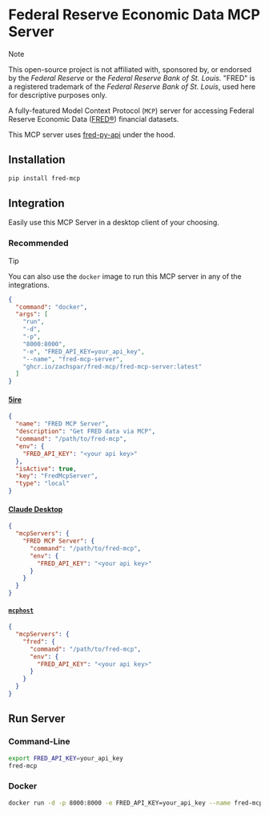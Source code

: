# Federal Reserve Economic Data MCP Server

> [!NOTE]
> This open-source project is not affiliated with, sponsored by, or endorsed by the *Federal Reserve* or the *Federal Reserve Bank of St. Louis*. "FRED" is a registered trademark of the *Federal Reserve Bank of St. Louis*, used here for descriptive purposes only.

A fully-featured Model Context Protocol (`MCP`) server for accessing Federal Reserve Economic Data ([FRED®](https://fred.stlouisfed.org/)) financial datasets.

This MCP server uses [fred-py-api](https://github.com/zachspar/fred-py-api) under the hood.

## Installation

```bash
pip install fred-mcp
```

## Integration

Easily use this MCP Server in a desktop client of your choosing.

### Recommended

> [!TIP]
> You can also use the `docker` image to run this MCP server in any of the integrations.
>
> ```json
> {
>   "command": "docker",
>   "args": [
>     "run",
>     "-d",
>     "-p",
>     "8000:8000",
>     "-e", "FRED_API_KEY=your_api_key",
>     "--name", "fred-mcp-server",
>     "ghcr.io/zachspar/fred-mcp/fred-mcp-server:latest"
>   ]
> }
> ```

#### [5ire](https://5ire.app/)
```json
{
  "name": "FRED MCP Server",
  "description": "Get FRED data via MCP",
  "command": "/path/to/fred-mcp",
  "env": {
    "FRED_API_KEY": "<your api key>"
  },
  "isActive": true,
  "key": "FredMcpServer",
  "type": "local"
}
```

#### [Claude Desktop](https://claude.ai/download)
```json
{
  "mcpServers": {
    "FRED MCP Server": {
      "command": "/path/to/fred-mcp",
      "env": {
        "FRED_API_KEY": "<your api key>"
      }
    }
  }
}
```

#### [`mcphost`](https://github.com/mark3labs/mcphost)
```json
{
  "mcpServers": {
    "fred": {
      "command": "/path/to/fred-mcp",
      "env": {
        "FRED_API_KEY": "<your api key>"
      }
    }
  }
}
```


## Run Server

### Command-Line

```bash
export FRED_API_KEY=your_api_key
fred-mcp
```

### Docker

```bash
docker run -d -p 8000:8000 -e FRED_API_KEY=your_api_key --name fred-mcp-server ghcr.io/zachspar/fred-mcp/fred-mcp-server:latest
```
